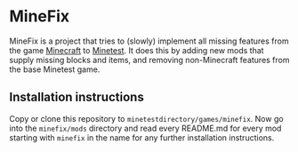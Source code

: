 # MineFix

MineFix is a project that tries to (slowly) implement all missing features from the game [Minecraft](https://minecraft.net) to [Minetest](https://minetest.net). It does this by adding new mods that supply missing blocks and items, and removing non-Minecraft features from the base Minetest game.

## Installation instructions

Copy or clone this repository to `minetestdirectory/games/minefix`.
Now go into the `minefix/mods` directory and read every README.md for every mod starting with `minefix` in the name for any further installation instructions.
